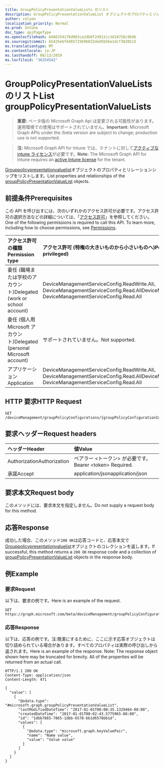 ```yaml
---
title: GroupPolicyPresentationValueLists のリスト
description: GroupPolicyPresentationValueList オブジェクトのプロパティとリレーションシップをリストします。
author: rolyon
localization_priority: Normal
ms.prod: Intune
doc_type: apiPageType
ms.openlocfilehash: 6486354178d983ca2db0f2d912cc3d18758c9b9b
ms.sourcegitcommit: b5425ebf648572569b032ded5b56e1dcf3830515
ms.translationtype: MT
ms.contentlocale: ja-JP
ms.lasthandoff: 08/13/2019
ms.locfileid: "36354542"
---
```

# <a name="list-grouppolicypresentationvaluelists"></a><span data-ttu-id="0cc18-103">GroupPolicyPresentationValueLists のリスト</span><span class="sxs-lookup"><span data-stu-id="0cc18-103">List groupPolicyPresentationValueLists</span></span>

> <span data-ttu-id="0cc18-104">**重要:** ベータ版の Microsoft Graph Api は変更される可能性があります。運用環境での使用はサポートされていません。</span><span class="sxs-lookup"><span data-stu-id="0cc18-104">**Important:** Microsoft Graph APIs under the /beta version are subject to change; production use is not supported.</span></span>

> <span data-ttu-id="0cc18-105">**注:** Microsoft Graph API for Intune では、テナントに対して[アクティブな intune ライセンス](https://go.microsoft.com/fwlink/?linkid=839381)が必要です。</span><span class="sxs-lookup"><span data-stu-id="0cc18-105">**Note:** The Microsoft Graph API for Intune requires an [active Intune license](https://go.microsoft.com/fwlink/?linkid=839381) for the tenant.</span></span>

<span data-ttu-id="0cc18-106">[Grouppolicypresentationvaluelist](../resources/intune-grouppolicy-grouppolicypresentationvaluelist.md)オブジェクトのプロパティとリレーションシップをリストします。</span><span class="sxs-lookup"><span data-stu-id="0cc18-106">List properties and relationships of the [groupPolicyPresentationValueList](../resources/intune-grouppolicy-grouppolicypresentationvaluelist.md) objects.</span></span>

## <a name="prerequisites"></a><span data-ttu-id="0cc18-107">前提条件</span><span class="sxs-lookup"><span data-stu-id="0cc18-107">Prerequisites</span></span>
<span data-ttu-id="0cc18-p101">この API を呼び出すには、次のいずれかのアクセス許可が必要です。アクセス許可の選択方法などの詳細については、「[アクセス許可](/graph/permissions-reference)」を参照してください。</span><span class="sxs-lookup"><span data-stu-id="0cc18-p101">One of the following permissions is required to call this API. To learn more, including how to choose permissions, see [Permissions](/graph/permissions-reference).</span></span>

|<span data-ttu-id="0cc18-110">アクセス許可の種類</span><span class="sxs-lookup"><span data-stu-id="0cc18-110">Permission type</span></span>|<span data-ttu-id="0cc18-111">アクセス許可 (特権の大きいものから小さいものへ)</span><span class="sxs-lookup"><span data-stu-id="0cc18-111">Permissions (from most to least privileged)</span></span>|
|:---|:---|
|<span data-ttu-id="0cc18-112">委任 (職場または学校のアカウント)</span><span class="sxs-lookup"><span data-stu-id="0cc18-112">Delegated (work or school account)</span></span>|<span data-ttu-id="0cc18-113">DeviceManagementServiceConfig.ReadWrite.All、DeviceManagementServiceConfig.Read.All</span><span class="sxs-lookup"><span data-stu-id="0cc18-113">DeviceManagementServiceConfig.ReadWrite.All, DeviceManagementServiceConfig.Read.All</span></span>|
|<span data-ttu-id="0cc18-114">委任 (個人用 Microsoft アカウント)</span><span class="sxs-lookup"><span data-stu-id="0cc18-114">Delegated (personal Microsoft account)</span></span>|<span data-ttu-id="0cc18-115">サポートされていません。</span><span class="sxs-lookup"><span data-stu-id="0cc18-115">Not supported.</span></span>|
|<span data-ttu-id="0cc18-116">アプリケーション</span><span class="sxs-lookup"><span data-stu-id="0cc18-116">Application</span></span>|<span data-ttu-id="0cc18-117">DeviceManagementServiceConfig.ReadWrite.All、DeviceManagementServiceConfig.Read.All</span><span class="sxs-lookup"><span data-stu-id="0cc18-117">DeviceManagementServiceConfig.ReadWrite.All, DeviceManagementServiceConfig.Read.All</span></span>|

## <a name="http-request"></a><span data-ttu-id="0cc18-118">HTTP 要求</span><span class="sxs-lookup"><span data-stu-id="0cc18-118">HTTP Request</span></span>
<!-- {
  "blockType": "ignored"
}
-->
``` http
GET /deviceManagement/groupPolicyConfigurations/{groupPolicyConfigurationId}/definitionValues/{groupPolicyDefinitionValueId}/presentationValues
```

## <a name="request-headers"></a><span data-ttu-id="0cc18-119">要求ヘッダー</span><span class="sxs-lookup"><span data-stu-id="0cc18-119">Request headers</span></span>
|<span data-ttu-id="0cc18-120">ヘッダー</span><span class="sxs-lookup"><span data-stu-id="0cc18-120">Header</span></span>|<span data-ttu-id="0cc18-121">値</span><span class="sxs-lookup"><span data-stu-id="0cc18-121">Value</span></span>|
|:---|:---|
|<span data-ttu-id="0cc18-122">Authorization</span><span class="sxs-lookup"><span data-stu-id="0cc18-122">Authorization</span></span>|<span data-ttu-id="0cc18-123">ベアラー &lt;トークン&gt; が必要です。</span><span class="sxs-lookup"><span data-stu-id="0cc18-123">Bearer &lt;token&gt; Required.</span></span>|
|<span data-ttu-id="0cc18-124">承諾</span><span class="sxs-lookup"><span data-stu-id="0cc18-124">Accept</span></span>|<span data-ttu-id="0cc18-125">application/json</span><span class="sxs-lookup"><span data-stu-id="0cc18-125">application/json</span></span>|

## <a name="request-body"></a><span data-ttu-id="0cc18-126">要求本文</span><span class="sxs-lookup"><span data-stu-id="0cc18-126">Request body</span></span>
<span data-ttu-id="0cc18-127">このメソッドには、要求本文を指定しません。</span><span class="sxs-lookup"><span data-stu-id="0cc18-127">Do not supply a request body for this method.</span></span>

## <a name="response"></a><span data-ttu-id="0cc18-128">応答</span><span class="sxs-lookup"><span data-stu-id="0cc18-128">Response</span></span>
<span data-ttu-id="0cc18-129">成功した場合、このメソッド`200 OK`は応答コードと、応答本文で[Grouppolicypresentationvaluelist](../resources/intune-grouppolicy-grouppolicypresentationvaluelist.md)オブジェクトのコレクションを返します。</span><span class="sxs-lookup"><span data-stu-id="0cc18-129">If successful, this method returns a `200 OK` response code and a collection of [groupPolicyPresentationValueList](../resources/intune-grouppolicy-grouppolicypresentationvaluelist.md) objects in the response body.</span></span>

## <a name="example"></a><span data-ttu-id="0cc18-130">例</span><span class="sxs-lookup"><span data-stu-id="0cc18-130">Example</span></span>

### <a name="request"></a><span data-ttu-id="0cc18-131">要求</span><span class="sxs-lookup"><span data-stu-id="0cc18-131">Request</span></span>
<span data-ttu-id="0cc18-132">以下は、要求の例です。</span><span class="sxs-lookup"><span data-stu-id="0cc18-132">Here is an example of the request.</span></span>
``` http
GET https://graph.microsoft.com/beta/deviceManagement/groupPolicyConfigurations/{groupPolicyConfigurationId}/definitionValues/{groupPolicyDefinitionValueId}/presentationValues
```

### <a name="response"></a><span data-ttu-id="0cc18-133">応答</span><span class="sxs-lookup"><span data-stu-id="0cc18-133">Response</span></span>
<span data-ttu-id="0cc18-p102">以下は、応答の例です。注:簡潔にするために、ここに示す応答オブジェクトは切り詰められている場合があります。すべてのプロパティは実際の呼び出しから返されます。</span><span class="sxs-lookup"><span data-stu-id="0cc18-p102">Here is an example of the response. Note: The response object shown here may be truncated for brevity. All of the properties will be returned from an actual call.</span></span>
``` http
HTTP/1.1 200 OK
Content-Type: application/json
Content-Length: 471

{
  "value": [
    {
      "@odata.type": "#microsoft.graph.groupPolicyPresentationValueList",
      "lastModifiedDateTime": "2017-01-01T00:00:35.1329464-08:00",
      "createdDateTime": "2017-01-01T00:02:43.5775965-08:00",
      "id": "1dbb7865-7865-1dbb-6578-bb1d6578bb1d",
      "values": [
        {
          "@odata.type": "microsoft.graph.keyValuePair",
          "name": "Name value",
          "value": "Value value"
        }
      ]
    }
  ]
}
```






